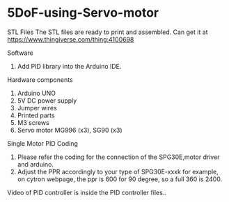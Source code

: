 # 5DoF-using-Servo-motor

STL Files The STL files are ready to print and assembled. Can get it at https://www.thingiverse.com/thing:4100698

Software

1. Add PID library into the Arduino IDE.

Hardware components

1. Arduino UNO
2. 5V DC power supply
3. Jumper wires
4. Printed parts
5. M3 screws
6. Servo motor MG996 (x3), SG90 (x3)

Single Motor PID Coding

1. Please refer the coding for the connection of the SPG30E,motor driver and arduino.
2. Adjust the PPR accordingly to your type of SPG30E-xxxk for example, on cytron webpage, the ppr is 600 for 90 degree, so a full 360 is      2400.

Video of PID controller is inside the PID controller files..
